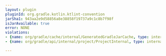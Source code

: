 ```yaml
---
layout: plugin
pluginId: org.gradle.kotlin.ktlint-convention
jarSha1: 943aa2e9d58856a8e38858f19737a9c1c8b7f98f
isJarAvailable: true
error: NONE
violations:
- {name: org/gradle/cache/internal/GeneratedGradleJarCache, type: internal-api-usage}
- {name: org/gradle/api/internal/project/ProjectInternal, type: internal-api-usage}

---
```

